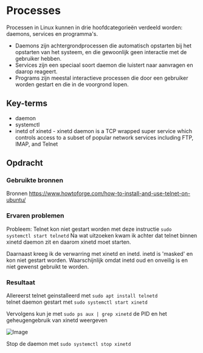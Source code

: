 # Processes
Processen in Linux kunnen in drie hoofdcategorieën verdeeld worden: daemons, services en programma's.
- Daemons zijn achtergrondprocessen die automatisch opstarten bij het opstarten van het systeem, en die gewoonlijk geen interactie met de gebruiker hebben.
- Services zijn een speciaal soort daemon die luistert naar aanvragen en daarop reageert.
- Programs zijn meestal interactieve processen die door een gebruiker worden gestart en die in de voorgrond lopen.

## Key-terms
- daemon
- systemctl
- inetd of xinetd - xinetd daemon is a TCP wrapped super service which controls access to a subset of popular network services including FTP, IMAP, and Telnet


## Opdracht
### Gebruikte bronnen
Bronnen https://www.howtoforge.com/how-to-install-and-use-telnet-on-ubuntu/

### Ervaren problemen
Probleem: Telnet kon niet gestart worden met deze instructie `sudo systemctl start telnetd` Na wat uitzoeken kwam ik achter dat telnet binnen xinetd daemon zit en daarom xinetd moet starten.

Daarnaast kreeg ik de verwarring met xinetd en inetd. inetd is 'masked' en kon niet gestart worden. Waarschijnlijk omdat inetd oud en onveilig is en niet gewenst gebruikt te worden.


### Resultaat
Allereerst telnet geinstalleerd met `sudo apt install telnetd`   
telnet daemon gestart met `sudo systemctl start xinetd`

Vervolgens kun je met  `sudo ps aux | grep xinetd` de PID en het geheugengebruik van xinetd weergeven

![Image](https://github.com/kaman-codes/techgrounds-kaman/blob/main/00_includes/LNX-06_screen02.PNG)

Stop de daemon met `sudo systemctl stop xinetd`


